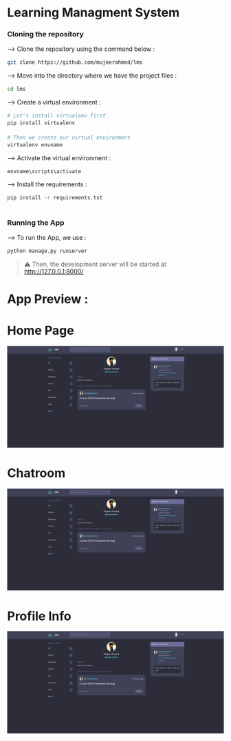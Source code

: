 
# Learning Managment System

</div>

### Cloning the repository

--> Clone the repository using the command below :

```bash
git clone https://github.com/mujeerahmed/lms

```

--> Move into the directory where we have the project files :

```bash
cd lms

```

--> Create a virtual environment :

```bash
# Let's install virtualenv first
pip install virtualenv

# Then we create our virtual environment
virtualenv envname

```

--> Activate the virtual environment :

```bash
envname\scripts\activate

```

--> Install the requirements :

```bash
pip install -r requirements.txt

```

#

### Running the App

--> To run the App, we use :

```bash
python manage.py runserver

```

> ⚠ Then, the development server will be started at http://127.0.0.1:8000/

#

# App Preview :

# Home Page

<img src="static/images/lms2.jpg">

# Chatroom

<img src="static/images/lms2.jpg">

# Profile Info

<img src="static/images/lms2.jpg">
